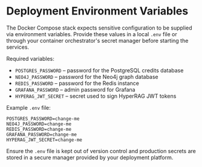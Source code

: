 # Deployment Environment Variables

The Docker Compose stack expects sensitive configuration to be supplied via environment variables.
Provide these values in a local `.env` file or through your container orchestrator's secret manager
before starting the services.

Required variables:

- `POSTGRES_PASSWORD` – password for the PostgreSQL credits database
- `NEO4J_PASSWORD` – password for the Neo4j graph database
- `REDIS_PASSWORD` – password for the Redis instance
- `GRAFANA_PASSWORD` – admin password for Grafana
- `HYPERAG_JWT_SECRET` – secret used to sign HyperRAG JWT tokens

Example `.env` file:

```dotenv
POSTGRES_PASSWORD=change-me
NEO4J_PASSWORD=change-me
REDIS_PASSWORD=change-me
GRAFANA_PASSWORD=change-me
HYPERAG_JWT_SECRET=change-me
```

Ensure the `.env` file is kept out of version control and production secrets are stored in a secure
manager provided by your deployment platform.
